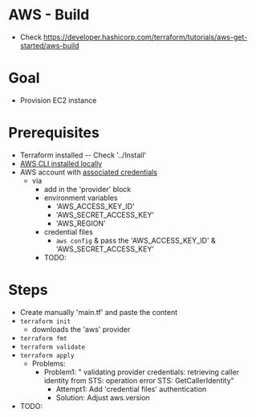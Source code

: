 # AWS - Build
* Check https://developer.hashicorp.com/terraform/tutorials/aws-get-started/aws-build

# Goal
* Provision EC2 instance

# Prerequisites
* Terraform installed -- Check '../Install'
* [AWS CLI installed locally](https://docs.aws.amazon.com/cli/latest/userguide/getting-started-install.html)
* AWS account with [associated credentials](https://registry.terraform.io/providers/hashicorp/aws/latest/docs#authentication-and-configuration)
  * via 
    * add in the 'provider' block
    * environment variables
      * 'AWS_ACCESS_KEY_ID'
      * 'AWS_SECRET_ACCESS_KEY'
      * 'AWS_REGION'
    * credential files
      * `aws config` & pass the 'AWS_ACCESS_KEY_ID' & 'AWS_SECRET_ACCESS_KEY' 
    * TODO:

# Steps
* Create manually 'main.tf' and paste the content
* `terraform init`
  * downloads the 'aws' provider
* `terraform fmt`
* `terraform validate` 
* `terraform apply`
  * Problems:
    * Problem1: " validating provider credentials: retrieving caller identity from STS: operation error STS: GetCallerIdentity"
      * Attempt1: Add 'credential files' authentication
      * Solution: Adjust aws.version 
* TODO: